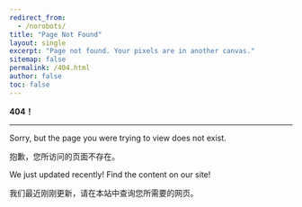```yaml
---
redirect_from:
  - /norobots/
title: "Page Not Found"
layout: single
excerpt: "Page not found. Your pixels are in another canvas."
sitemap: false
permalink: /404.html
author: false
toc: false
---
```


**404！**</br>

---

Sorry, but the page you were trying to view does not exist. </br>

抱歉，您所访问的页面不存在。</br>

We just updated recently! Find the content on our site!</br>

我们最近刚刚更新，请在本站中查询您所需要的网页。</br>
